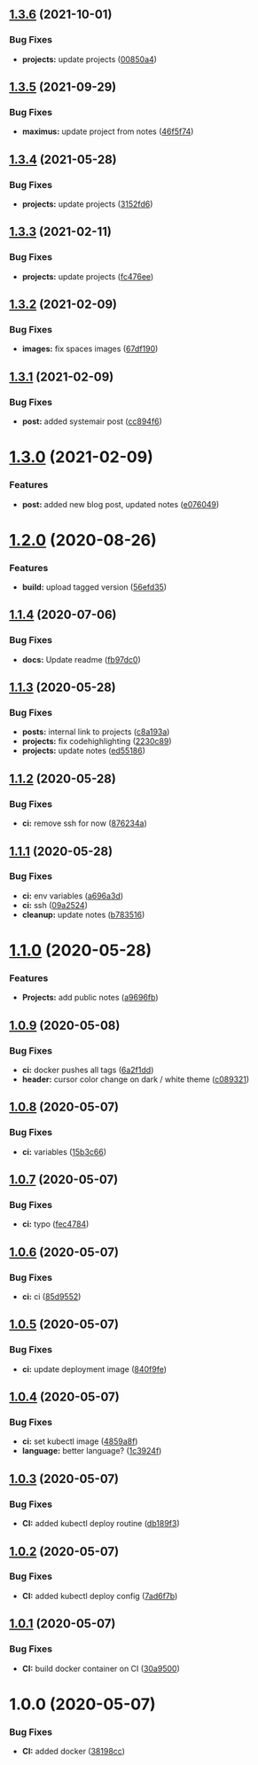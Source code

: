 ## [1.3.6](https://gitlab.crudus.no/websites/kaldheim.org-gatsby/compare/v1.3.5...v1.3.6) (2021-10-01)


### Bug Fixes

* **projects:** update projects ([00850a4](https://gitlab.crudus.no/websites/kaldheim.org-gatsby/commit/00850a4f1833247a01287d25c08a5b828ab55569))

## [1.3.5](https://gitlab.crudus.no/websites/kaldheim.org-gatsby/compare/v1.3.4...v1.3.5) (2021-09-29)


### Bug Fixes

* **maximus:** update project from notes ([46f5f74](https://gitlab.crudus.no/websites/kaldheim.org-gatsby/commit/46f5f746bf903f63537d27f50ba52a6068fcc807))

## [1.3.4](https://gitlab.crudus.no/websites/kaldheim.org-gatsby/compare/v1.3.3...v1.3.4) (2021-05-28)


### Bug Fixes

* **projects:** update projects ([3152fd6](https://gitlab.crudus.no/websites/kaldheim.org-gatsby/commit/3152fd612844c6f8cd29bf903defab00463cc262))

## [1.3.3](https://gitlab.crudus.no/websites/kaldheim.org-gatsby/compare/v1.3.2...v1.3.3) (2021-02-11)


### Bug Fixes

* **projects:** update projects ([fc476ee](https://gitlab.crudus.no/websites/kaldheim.org-gatsby/commit/fc476eec29a49c0ae2f89b90819421cef8dd1ec6))

## [1.3.2](https://gitlab.crudus.no/websites/kaldheim.org-gatsby/compare/v1.3.1...v1.3.2) (2021-02-09)


### Bug Fixes

* **images:** fix spaces images ([67df190](https://gitlab.crudus.no/websites/kaldheim.org-gatsby/commit/67df190e04704077539942e96593dc61075c8c12))

## [1.3.1](https://gitlab.crudus.no/websites/kaldheim.org-gatsby/compare/v1.3.0...v1.3.1) (2021-02-09)


### Bug Fixes

* **post:** added systemair post ([cc894f6](https://gitlab.crudus.no/websites/kaldheim.org-gatsby/commit/cc894f6bfd513c2e34150732a81ef89ed2eb6570))

# [1.3.0](https://gitlab.crudus.no/websites/kaldheim.org-gatsby/compare/v1.2.0...v1.3.0) (2021-02-09)


### Features

* **post:** added new blog post, updated notes ([e076049](https://gitlab.crudus.no/websites/kaldheim.org-gatsby/commit/e07604940d433531057a5a2e442e09165123045c))

# [1.2.0](https://gitlab.crudus.no/websites/kaldheim.org-gatsby/compare/v1.1.4...v1.2.0) (2020-08-26)


### Features

* **build:** upload tagged version ([56efd35](https://gitlab.crudus.no/websites/kaldheim.org-gatsby/commit/56efd359602ce052104f1f4a5ea314503ded2bae))

## [1.1.4](https://gitlab.crudus.no/websites/kaldheim.org-gatsby/compare/v1.1.3...v1.1.4) (2020-07-06)


### Bug Fixes

* **docs:** Update readme ([fb97dc0](https://gitlab.crudus.no/websites/kaldheim.org-gatsby/commit/fb97dc03f569e22034915c569acb6eb18369fc68))

## [1.1.3](https://gitlab.crudus.no/websites/kaldheim.org-gatsby/compare/v1.1.2...v1.1.3) (2020-05-28)


### Bug Fixes

* **posts:** internal link to projects ([c8a193a](https://gitlab.crudus.no/websites/kaldheim.org-gatsby/commit/c8a193aa1e0ca57d7c91bf1d918ed7454ae2d3a8))
* **projects:** fix codehighlighting ([2230c89](https://gitlab.crudus.no/websites/kaldheim.org-gatsby/commit/2230c89752020d3363f0e875d44fb73d73cc07f8))
* **projects:** update notes ([ed55186](https://gitlab.crudus.no/websites/kaldheim.org-gatsby/commit/ed551860322f454b9f4f9543866a8e0b086ddf7d))

## [1.1.2](https://gitlab.crudus.no/websites/kaldheim.org-gatsby/compare/v1.1.1...v1.1.2) (2020-05-28)


### Bug Fixes

* **ci:** remove ssh for now ([876234a](https://gitlab.crudus.no/websites/kaldheim.org-gatsby/commit/876234a3f125e47668cbf164573a474eb05cfed8))

## [1.1.1](https://gitlab.crudus.no/websites/kaldheim.org-gatsby/compare/v1.1.0...v1.1.1) (2020-05-28)


### Bug Fixes

* **ci:** env variables ([a696a3d](https://gitlab.crudus.no/websites/kaldheim.org-gatsby/commit/a696a3d4cbd37a3c50ac13d55004ee77fa334230))
* **ci:** ssh ([09a2524](https://gitlab.crudus.no/websites/kaldheim.org-gatsby/commit/09a2524a55f52d3775c3c729eea6bb968a63904d))
* **cleanup:** update notes ([b783516](https://gitlab.crudus.no/websites/kaldheim.org-gatsby/commit/b783516f98f07ece655b7a32d6167a51e9bbf418))

# [1.1.0](https://gitlab.crudus.no/websites/kaldheim.org-gatsby/compare/v1.0.9...v1.1.0) (2020-05-28)


### Features

* **Projects:** add public notes ([a9696fb](https://gitlab.crudus.no/websites/kaldheim.org-gatsby/commit/a9696fb871dcf0fb0cf4537f2b2cad86f3a082d1))

## [1.0.9](https://gitlab.crudus.no/websites/kaldheim.org-gatsby/compare/v1.0.8...v1.0.9) (2020-05-08)


### Bug Fixes

* **ci:** docker pushes all tags ([6a2f1dd](https://gitlab.crudus.no/websites/kaldheim.org-gatsby/commit/6a2f1ddf1dd131d131c754308d75537edc7dea42))
* **header:** cursor color change on dark / white theme ([c089321](https://gitlab.crudus.no/websites/kaldheim.org-gatsby/commit/c089321936a99c735ab3126ccb154952d2508732))

## [1.0.8](https://gitlab.crudus.no/websites/kaldheim.org-gatsby/compare/v1.0.7...v1.0.8) (2020-05-07)


### Bug Fixes

* **ci:** variables ([15b3c66](https://gitlab.crudus.no/websites/kaldheim.org-gatsby/commit/15b3c66aa06d1044612e27aabc5f9ee52f346949))

## [1.0.7](https://gitlab.crudus.no/websites/kaldheim.org-gatsby/compare/v1.0.6...v1.0.7) (2020-05-07)


### Bug Fixes

* **ci:** typo ([fec4784](https://gitlab.crudus.no/websites/kaldheim.org-gatsby/commit/fec47841affa15cbe39cad027bc60774797d20d1))

## [1.0.6](https://gitlab.crudus.no/websites/kaldheim.org-gatsby/compare/v1.0.5...v1.0.6) (2020-05-07)


### Bug Fixes

* **ci:** ci ([85d9552](https://gitlab.crudus.no/websites/kaldheim.org-gatsby/commit/85d95524af2d08ec5934aa2d73d97dd07b30cf42))

## [1.0.5](https://gitlab.crudus.no/websites/kaldheim.org-gatsby/compare/v1.0.4...v1.0.5) (2020-05-07)


### Bug Fixes

* **ci:** update deployment image ([840f9fe](https://gitlab.crudus.no/websites/kaldheim.org-gatsby/commit/840f9fe6471bb1657a78e6e00b55ea0249d13cba))

## [1.0.4](https://gitlab.crudus.no/websites/kaldheim.org-gatsby/compare/v1.0.3...v1.0.4) (2020-05-07)


### Bug Fixes

* **ci:** set kubectl image ([4859a8f](https://gitlab.crudus.no/websites/kaldheim.org-gatsby/commit/4859a8f1fe0e220ca68a07160678c11922a04d2a))
* **language:** better language? ([1c3924f](https://gitlab.crudus.no/websites/kaldheim.org-gatsby/commit/1c3924f40b03432835a0c2aea5730d4b5a075690))

## [1.0.3](https://gitlab.crudus.no/websites/kaldheim.org-gatsby/compare/v1.0.2...v1.0.3) (2020-05-07)


### Bug Fixes

* **CI:** added kubectl deploy routine ([db189f3](https://gitlab.crudus.no/websites/kaldheim.org-gatsby/commit/db189f33fc631e117f5e7229eaa97d0a4e0bf553))

## [1.0.2](https://gitlab.crudus.no/websites/kaldheim.org-gatsby/compare/v1.0.1...v1.0.2) (2020-05-07)


### Bug Fixes

* **CI:** added kubectl deploy config ([7ad6f7b](https://gitlab.crudus.no/websites/kaldheim.org-gatsby/commit/7ad6f7b7910e68283ab04bf4524a68e9b134ee1f))

## [1.0.1](https://gitlab.crudus.no/websites/kaldheim.org-gatsby/compare/v1.0.0...v1.0.1) (2020-05-07)


### Bug Fixes

* **CI:** build docker container on CI ([30a9500](https://gitlab.crudus.no/websites/kaldheim.org-gatsby/commit/30a95009fe4bacf69ae9f2264442500faacde9c3))

# 1.0.0 (2020-05-07)


### Bug Fixes

* **CI:** added docker ([38198cc](https://gitlab.crudus.no/websites/kaldheim.org-gatsby/commit/38198cc29f915992242c8a3c56b14944252b2d48))
